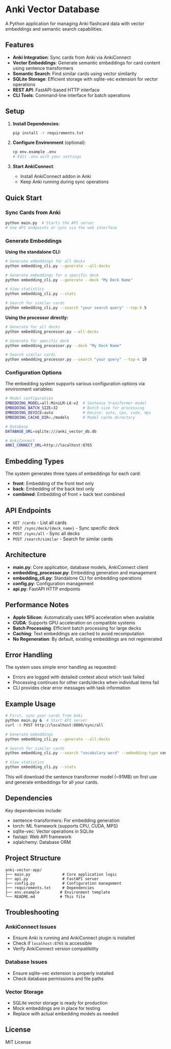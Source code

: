 # Anki Vector Database

A Python application for managing Anki flashcard data with vector embeddings and semantic search capabilities.

## Features

- **Anki Integration**: Sync cards from Anki via AnkiConnect
- **Vector Embeddings**: Generate semantic embeddings for card content using sentence transformers
- **Semantic Search**: Find similar cards using vector similarity
- **SQLite Storage**: Efficient storage with sqlite-vec extension for vector operations
- **REST API**: FastAPI-based HTTP interface
- **CLI Tools**: Command-line interface for batch operations

## Setup

1. **Install Dependencies**:
   ```bash
   pip install -r requirements.txt
   ```

2. **Configure Environment** (optional):
   ```bash
   cp env.example .env
   # Edit .env with your settings
   ```

3. **Start AnkiConnect**: 
   - Install AnkiConnect addon in Anki
   - Keep Anki running during sync operations

## Quick Start

### Sync Cards from Anki
```bash
python main.py  # Starts the API server
# Use API endpoints or sync via the web interface
```

### Generate Embeddings

**Using the standalone CLI:**
```bash
# Generate embeddings for all decks
python embedding_cli.py --generate --all-decks

# Generate embeddings for a specific deck
python embedding_cli.py --generate --deck "My Deck Name"

# View statistics
python embedding_cli.py --stats

# Search for similar cards
python embedding_cli.py --search "your search query" --top-k 5
```

**Using the processor directly:**
```bash
# Generate for all decks
python embedding_processor.py --all-decks

# Generate for specific deck
python embedding_processor.py --deck "My Deck Name"

# Search similar cards
python embedding_processor.py --search "your query" --top-k 10
```

### Configuration Options

The embedding system supports various configuration options via environment variables:

```bash
# Model configuration
EMBEDDING_MODEL=all-MiniLM-L6-v2  # Sentence transformer model
EMBEDDING_BATCH_SIZE=32           # Batch size for processing
EMBEDDING_DEVICE=auto             # Device: auto, cpu, cuda, mps
EMBEDDING_CACHE_DIR=./models      # Model cache directory

# Database
DATABASE_URL=sqlite:///anki_vector_db.db

# AnkiConnect
ANKI_CONNECT_URL=http://localhost:8765
```

## Embedding Types

The system generates three types of embeddings for each card:

- **front**: Embedding of the front text only
- **back**: Embedding of the back text only  
- **combined**: Embedding of front + back text combined

## API Endpoints

- `GET /cards` - List all cards
- `POST /sync/deck/{deck_name}` - Sync specific deck
- `POST /sync/all` - Sync all decks
- `POST /search/similar` - Search for similar cards

## Architecture

- **main.py**: Core application, database models, AnkiConnect client
- **embedding_processor.py**: Embedding generation and management
- **embedding_cli.py**: Standalone CLI for embedding operations
- **config.py**: Configuration management
- **api.py**: FastAPI HTTP endpoints

## Performance Notes

- **Apple Silicon**: Automatically uses MPS acceleration when available
- **CUDA**: Supports GPU acceleration on compatible systems
- **Batch Processing**: Efficient batch processing for large decks
- **Caching**: Text embeddings are cached to avoid recomputation
- **No Regeneration**: By default, existing embeddings are not regenerated

## Error Handling

The system uses simple error handling as requested:
- Errors are logged with detailed context about which task failed
- Processing continues for other cards/decks when individual items fail
- CLI provides clear error messages with task information

## Example Usage

```bash
# First, sync your cards from Anki
python main.py &  # Start API server
curl -X POST http://localhost:8000/sync/all

# Generate embeddings
python embedding_cli.py --generate --all-decks

# Search for similar cards
python embedding_cli.py --search "vocabulary word" --embedding-type combined --top-k 5

# View statistics
python embedding_cli.py --stats
```

This will download the sentence transformer model (~91MB) on first use and generate embeddings for all your cards.

## Dependencies

Key dependencies include:
- sentence-transformers: For embedding generation
- torch: ML framework (supports CPU, CUDA, MPS)
- sqlite-vec: Vector operations in SQLite
- fastapi: Web API framework
- sqlalchemy: Database ORM

## Project Structure

```
anki-vector-app/
├── main.py              # Core application logic
├── api.py               # FastAPI server
├── config.py            # Configuration management
├── requirements.txt     # Dependencies
├── env.example         # Environment template
└── README.md           # This file
```

## Troubleshooting

### AnkiConnect Issues
- Ensure Anki is running and AnkiConnect plugin is installed
- Check if `localhost:8765` is accessible
- Verify AnkiConnect version compatibility

### Database Issues
- Ensure sqlite-vec extension is properly installed
- Check database permissions and file paths

### Vector Storage
- SQLite vector storage is ready for production
- Mock embeddings are in place for testing
- Replace with actual embedding models as needed

## License

MIT License 
